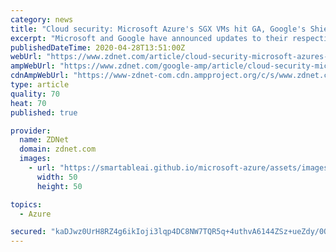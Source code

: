 ```yaml
---
category: news
title: "Cloud security: Microsoft Azure's SGX VMs hit GA, Google's Shielded VM is now default"
excerpt: "Microsoft and Google have announced updates to their respective virtual-machine (VM) instances for highly confidential information to be processed in Microsoft Azure and Google Compute Engine.   Microsoft has moved its Azure DCsv2-Series VMs to general availability."
publishedDateTime: 2020-04-28T13:51:00Z
webUrl: "https://www.zdnet.com/article/cloud-security-microsoft-azures-sgx-vms-hit-ga-googles-shielded-vm-is-now-default/"
ampWebUrl: "https://www.zdnet.com/google-amp/article/cloud-security-microsoft-azures-sgx-vms-hit-ga-googles-shielded-vm-is-now-default/"
cdnAmpWebUrl: "https://www-zdnet-com.cdn.ampproject.org/c/s/www.zdnet.com/google-amp/article/cloud-security-microsoft-azures-sgx-vms-hit-ga-googles-shielded-vm-is-now-default/"
type: article
quality: 70
heat: 70
published: true

provider:
  name: ZDNet
  domain: zdnet.com
  images:
    - url: "https://smartableai.github.io/microsoft-azure/assets/images/organizations/zdnet.com-50x50.jpg"
      width: 50
      height: 50

topics:
  - Azure

secured: "kaDJwz0UrH8RZ4g6ikIoji3lqp4DC8NW7TQR5q+4uthvA6144ZSz+ueZdy/0O8iiCRT36hgtSZnlimTiRY8Fr4gbcJIygT6BNdPwFWPN3rNT3xA5YcZMs4J1x+Z1RyZpLi/bsrQbu1EVyzD0E6C2yPgJkcO5yJgv6NyLCWrC2avRS/6RZRFD3CAWIAmMmoUosPyUPkSAAuAg6eX35sg9TxtqBUys+HVJL5gJ4f0ILJwQH13/odajvQNxqa9VnSzA+8cNJkOgODAuyhEu272NK/sU5CeuLQ40QBpWH6MnLY+YSMMGfKjdcwovzQCkpGx6AgC/ckahgCS/bI8SLE2oULE1FSFhibePSMIxk5MGbcbF/GqeQoa0xVRyoAzE0ZxYBgdQglfq+vRi6MTMlZgL8qpkKbpabMNznE1x8JB0Vukkw7yViVg+bjjJIZxL0URnULBCSAWINHBHP57mpBymiMpd1wLRgToFWVbOz7cJz7c=;bqhugE138izqOUun1TGxSw=="
---
```


